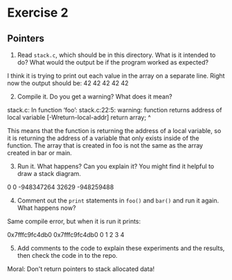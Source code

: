 # Exercise 2
## Pointers


1.  Read `stack.c`, which should be in this directory.  What is it
intended to do?  What would the output be if the program worked as
expected?

I think it is trying to print out each value in the array on a separate line. Right now the output should be:
42
42
42
42
42

2.  Compile it.  Do you get a warning?  What does it mean?

stack.c: In function ‘foo’:
stack.c:22:5: warning: function returns address of local variable [-Wreturn-local-addr]
     return array;
     ^

This means that the function is returning the address of a local variable, so it is returning the address of a variable that only exists inside of the function. The array that is created in foo is not the same as the array created in bar or main.

3.  Run it.  What happens?  Can you explain it?  You might find it
helpful to draw a stack diagram.

0
0
-948347264
32629
-948259488


4.  Comment out the `print` statements in `foo()` and `bar()` and run
it again.  What happens now?

Same compile error, but when it is run it prints:

0x7fffc9fc4db0
0x7fffc9fc4db0
0
1
2
3
4


5.  Add comments to the code to explain these experiments and the results,
then check the code in to the repo.

Moral: Don't return pointers to stack allocated data!
